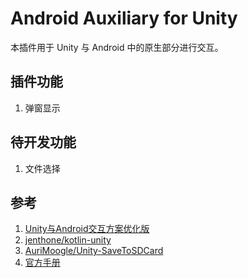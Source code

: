 # Android Auxiliary for Unity

本插件用于 Unity 与 Android 中的原生部分进行交互。

## 插件功能

1. 弹窗显示

## 待开发功能

1. 文件选择

## 参考

1. [Unity与Android交互方案优化版](https://www.jianshu.com/p/86b275da600e) 
2. [jenthone/kotlin-unity](https://github.com/jenthone/kotlin-unity/)
2. [AuriMoogle/Unity-SaveToSDCard](https://github.com/AuriMoogle/Unity-SaveToSDCard)
4. [官方手册](https://docs.unity3d.com/Manual/android-plugins-java-code-from-c-sharp.html) 